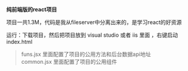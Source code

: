 **纯前端版的react项目**

项目一共1.3M，代码是我从fileserver中分离出来的，是学习react的好资源


运行：下载项目，然后把项目放到 visual studio 或者 iis 里面 ，右键启动index.html


> funs.jsx 里面配置了项目的公用方法和后台数据api地址  
> common.jsx 里面配置了项目的公用组件